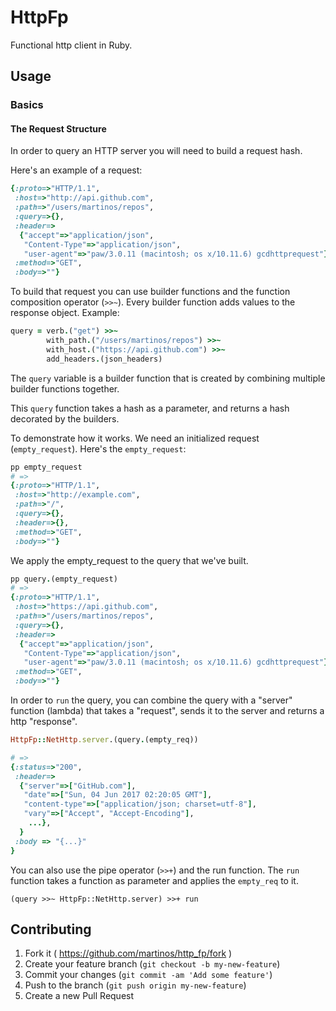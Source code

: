 # HttpFp

Functional http client in Ruby.

## Usage

### Basics 

#### The Request Structure

In order to query an HTTP server you will need to build a request hash.

Here's an example of a request:

```ruby
{:proto=>"HTTP/1.1",
 :host=>"http://api.github.com",
 :path=>"/users/martinos/repos",
 :query=>{},
 :header=>
  {"accept"=>"application/json",
   "Content-Type"=>"application/json",
   "user-agent"=>"paw/3.0.11 (macintosh; os x/10.11.6) gcdhttprequest"},
 :method=>"GET",
 :body=>""}
```

To build that request you can use builder functions and the function composition operator (`>>~`). Every builder function adds values to the response object.  Example: 

```ruby
query = verb.("get") >>~ 
        with_path.("/users/martinos/repos") >>~ 
        with_host.("https://api.github.com") >>~ 
        add_headers.(json_headers)
```
The `query` variable is a builder function that is created by combining multiple builder functions together.

This `query` function takes a hash as a parameter, and returns a hash decorated by the builders.
 
To demonstrate how it works. We need an initialized request (`empty_request`). Here's the `empty_request`:

```ruby
pp empty_request
# => 
{:proto=>"HTTP/1.1",
 :host=>"http://example.com",
 :path=>"/",
 :query=>{},
 :header=>{},
 :method=>"GET",
 :body=>""}
```

We apply the empty_request to the query that we've built.
```ruby
pp query.(empty_request)
# => 
{:proto=>"HTTP/1.1",
 :host=>"https://api.github.com",
 :path=>"/users/martinos/repos",
 :query=>{},
 :header=>
  {"accept"=>"application/json",
   "Content-Type"=>"application/json",
   "user-agent"=>"paw/3.0.11 (macintosh; os x/10.11.6) gcdhttprequest"},
 :method=>"GET",
 :body=>""}
```
In order to `run` the query, you can combine the query with a "server" function (lambda) that takes a "request", sends it to the server and returns a http "response".

```ruby
HttpFp::NetHttp.server.(query.(empty_req))

# => 
{:status=>"200",
 :header=>
  {"server"=>["GitHub.com"],
   "date"=>["Sun, 04 Jun 2017 02:20:05 GMT"],
   "content-type"=>["application/json; charset=utf-8"],
   "vary"=>["Accept", "Accept-Encoding"], 
    ...},
  }
 :body => "{...}"
}

```

You can also use the pipe operator (`>>+`) and the run function. The `run` function takes a function as parameter and applies the `empty_req` to it.


```
(query >>~ HttpFp::NetHttp.server) >>+ run
```


## Contributing

1. Fork it ( https://github.com/martinos/http_fp/fork )
2. Create your feature branch (`git checkout -b my-new-feature`)
3. Commit your changes (`git commit -am 'Add some feature'`)
4. Push to the branch (`git push origin my-new-feature`)
5. Create a new Pull Request
